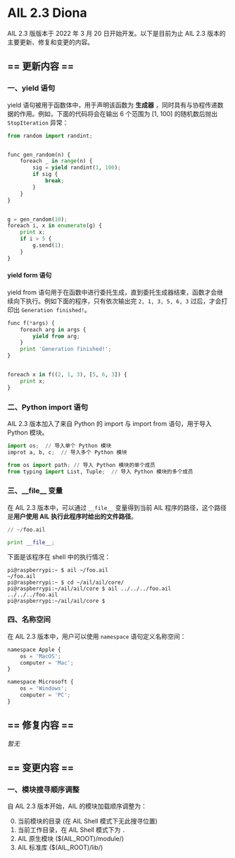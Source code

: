 # AIL 2.3 Diona

AIL 2.3 版版本于 2022 年 3 月 20 日开始开发。以下是目前为止 AIL 2.3 版本的主要更新、修复和变更的内容。

## == 更新内容 ==

### 一、yield 语句

yield 语句被用于函数体中，用于声明该函数为 **生成器** ，同时具有与协程传递数据的作用。例如，下面的代码将会在输出 6 个范围为 [1, 100] 的随机数后抛出 `StopIteration` 异常：

```python
from random import randint;


func gen_random(n) {
    foreach _ in range(n) {
        sig = yield randint(1, 100);
        if sig {
            break;
        }
    }
}


g = gen_random(10);
foreach i, x in enumerate(g) {
    print x;
    if i > 5 {
        g.send(1);
    }
}
```

#### yield form 语句

yield from 语句用于在函数中进行委托生成，直到委托生成器结束，函数才会继续向下执行。例如下面的程序，只有依次输出完 `2, 1, 3, 5, 6, 3` 过后，才会打印出 `Generation finished!`。

```python
func f(*args) {
    foreach arg in args {
        yield from arg;
    }
    print 'Generation finished!';
}


foreach x in f((2, 1, 3), [5, 6, 3]) {
    print x;
}
```


### 二、Python import 语句

AIL 2.3 版本加入了来自 Python 的 import 与 import from 语句，用于导入 Python 模块。

```python
import os;  // 导入单个 Python 模块
improt a, b, c;  // 导入多个 Python 模块

from os import path; // 导入 Python 模块的单个成员
from typing import List, Tuple;  // 导入 Python 模块的多个成员
```


### 三、\_\_file\_\_ 变量

在 AIL 2.3 版本中，可以通过 `__file__` 变量得到当前 AIL 程序的路径，这个路径是**用户使用 AIL 执行此程序时给出的文件路径**。

```python
// ~/foo.ail

print __file__; 
```
下面是该程序在 shell 中的执行情况：
```shell
pi@raspberrypi:~ $ ail ~/foo.ail
~/foo.ail
pi@raspberrypi:~ $ cd ~/ail/ail/core/
pi@raspberrypi:~/ail/ail/core $ ail ../../../foo.ail 
../../../foo.ail
pi@raspberrypi:~/ail/ail/core $
```


### 四、名称空间

在 AIL 2.3 版本中，用户可以使用 `namespace` 语句定义名称空间：
```python
namespace Apple {
    os = 'MacOS';
    computer = 'Mac';
}

namespace Microsoft {
    os = 'Windows';
    computer = 'PC';
}
```


## == 修复内容 ==

*暂无*

## == 变更内容 ==

### 一、模块搜寻顺序调整
自 AIL 2.3 版本开始，AIL 的模块加载顺序调整为：

0. 当前模块的目录 (在 AIL Shell 模式下无此搜寻位置)
1. 当前工作目录，在 AIL Shell 模式下为 `.`
2. AIL 原生模块 ($(AIL_ROOT)/module/)
3. AIL 标准库 ($(AIL_ROOT)/lib/)
